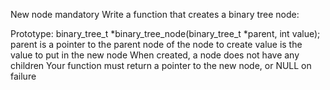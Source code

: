 New node
mandatory
Write a function that creates a binary tree node:

Prototype: binary_tree_t *binary_tree_node(binary_tree_t *parent, int value);
parent is a pointer to the parent node of the node to create
value is the value to put in the new node
When created, a node does not have any children
Your function must return a pointer to the new node, or NULL on failure
